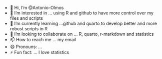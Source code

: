 - 👋 Hi, I’m @Antonio-Olmos
- 👀 I’m interested in ... using R and github to have more control over my files and scripts
- 🌱 I’m currently learning ...github and quarto to develop better and more robust scripts in R
- 💞️ I’m looking to collaborate on ... R, quarto, r-markdown and statistics 
- 📫 How to reach me ... my email
- 😄 Pronouns: ...
- ⚡ Fun fact: ... I love statistics

<!---
Antonio-Olmos/Antonio-Olmos is a ✨ special ✨ repository because its `README.md` (this file) appears on your GitHub profile.
You can click the Preview link to take a look at your changes.
--->

